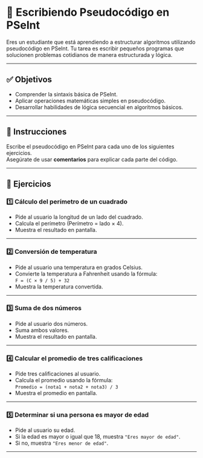 # 🧠 Escribiendo Pseudocódigo en PSeInt

Eres un estudiante que está aprendiendo a estructurar algoritmos utilizando pseudocódigo en PSeInt. Tu tarea es escribir pequeños programas que solucionen problemas cotidianos de manera estructurada y lógica. 

---

## ✅ Objetivos

- Comprender la sintaxis básica de PSeInt.  
- Aplicar operaciones matemáticas simples en pseudocódigo.  
- Desarrollar habilidades de lógica secuencial en algoritmos básicos.  

---

## 📌 Instrucciones

Escribe el pseudocódigo en PSeInt para cada uno de los siguientes ejercicios.  
Asegúrate de usar **comentarios** para explicar cada parte del código.

---

## 🧪 Ejercicios

### 1️⃣ Cálculo del perímetro de un cuadrado

- Pide al usuario la longitud de un lado del cuadrado.  
- Calcula el perímetro (Perímetro = lado × 4).  
- Muestra el resultado en pantalla.

---

### 2️⃣ Conversión de temperatura

- Pide al usuario una temperatura en grados Celsius.  
- Convierte la temperatura a Fahrenheit usando la fórmula:  
  `F = (C × 9 / 5) + 32`  
- Muestra la temperatura convertida.

---

### 3️⃣ Suma de dos números

- Pide al usuario dos números.  
- Suma ambos valores.  
- Muestra el resultado en pantalla.

---

### 4️⃣ Calcular el promedio de tres calificaciones

- Pide tres calificaciones al usuario.  
- Calcula el promedio usando la fórmula:  
  `Promedio = (nota1 + nota2 + nota3) / 3`  
- Muestra el promedio en pantalla.

---

### 5️⃣ Determinar si una persona es mayor de edad

- Pide al usuario su edad.  
- Si la edad es mayor o igual que 18, muestra `"Eres mayor de edad"`.  
- Si no, muestra `"Eres menor de edad"`.

---
